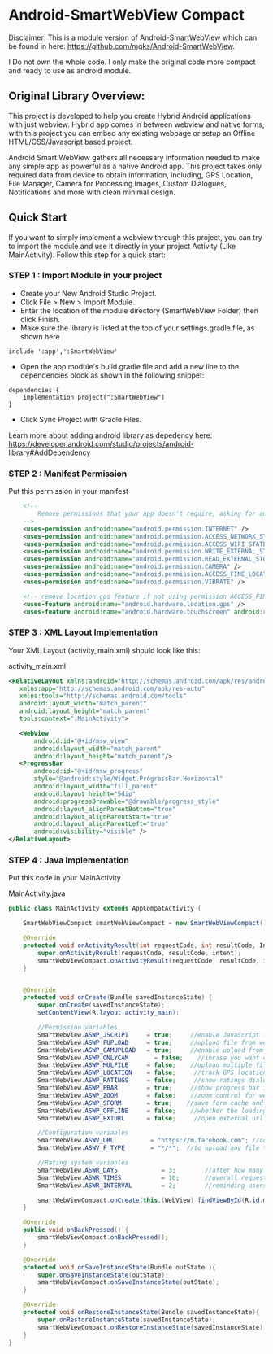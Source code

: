 # Android-SmartWebView Compact
Disclaimer: This is a module version of Android-SmartWebView which can be found in here: https://github.com/mgks/Android-SmartWebView.

I Do not own the whole code. I only make the original code more compact and ready to use as android module.

## Original Library Overview:
This project is developed to help you create Hybrid Android applications with just webview. Hybrid app comes in between webview and native forms, with this project you can embed any existing webpage or setup an Offline HTML/CSS/Javascript based project.

Android Smart WebView gathers all necessary information needed to make any simple app as powerful as a native Android app. This project takes only required data from device to obtain information, including, GPS Location, File Manager, Camera for Processing Images, Custom Dialogues, Notifications and more with clean minimal design.


## Quick Start
If you want to simply implement a webview through this project, you can try to import the module and use it directly in your project Activity (Like MainActivity). Follow this step for a quick start:

### STEP 1 : Import Module in your project
* Create your New Android Studio Project.
* Click File > New > Import Module.
* Enter the location of the module directory (SmartWebView Folder) then click Finish.
* Make sure the library is listed at the top of your settings.gradle file, as shown here 
```
include ':app',':SmartWebView'
```
* Open the app module's build.gradle file and add a new line to the dependencies block as shown in the following snippet:
```
dependencies {
    implementation project(":SmartWebView")
}
```
* Click Sync Project with Gradle Files.

Learn more about adding android library as depedency here: https://developer.android.com/studio/projects/android-library#AddDependency

### STEP 2 : Manifest Permission

Put this permission in your manifest
```xml
    <!--
        Remove permissions that your app doesn't require, asking for authority over unwanted information can cause damage to your reputation among your users
    -->
    <uses-permission android:name="android.permission.INTERNET" />
    <uses-permission android:name="android.permission.ACCESS_NETWORK_STATE" />
    <uses-permission android:name="android.permission.ACCESS_WIFI_STATE" />
    <uses-permission android:name="android.permission.WRITE_EXTERNAL_STORAGE"/>
    <uses-permission android:name="android.permission.READ_EXTERNAL_STORAGE" />
    <uses-permission android:name="android.permission.CAMERA" />
    <uses-permission android:name="android.permission.ACCESS_FINE_LOCATION" />
    <uses-permission android:name="android.permission.VIBRATE" />

    <!-- remove location.gps feature if not using permission ACCESS_FINE_LOCATION -->
    <uses-feature android:name="android.hardware.location.gps" />
    <uses-feature android:name="android.hardware.touchscreen" android:required="false" />
```

### STEP 3 : XML Layout Implementation
Your XML Layout (activity_main.xml) should look like this:

activity_main.xml
 ```xml
<RelativeLayout xmlns:android="http://schemas.android.com/apk/res/android"
    xmlns:app="http://schemas.android.com/apk/res-auto"
    xmlns:tools="http://schemas.android.com/tools"
    android:layout_width="match_parent"
    android:layout_height="match_parent"
    tools:context=".MainActivity">

    <WebView
        android:id="@+id/msw_view"
        android:layout_width="match_parent"
        android:layout_height="match_parent"/>
    <ProgressBar
        android:id="@+id/msw_progress"
        style="@android:style/Widget.ProgressBar.Horizontal"
        android:layout_width="fill_parent"
        android:layout_height="5dip"
        android:progressDrawable="@drawable/progress_style"
        android:layout_alignParentBottom="true"
        android:layout_alignParentStart="true"
        android:layout_alignParentLeft="true"
        android:visibility="visible" />
</RelativeLayout>
```

### STEP 4 : Java Implementation
Put this code in your MainActivity

MainActivity.java
```java
public class MainActivity extends AppCompatActivity {

    SmartWebViewCompact smartWebViewCompact = new SmartWebViewCompact();

    @Override
    protected void onActivityResult(int requestCode, int resultCode, Intent intent) {
        super.onActivityResult(requestCode, resultCode, intent);
        smartWebViewCompact.onActivityResult(requestCode, resultCode, intent);
    }


    @Override
    protected void onCreate(Bundle savedInstanceState) {
        super.onCreate(savedInstanceState);
        setContentView(R.layout.activity_main);

        //Permission variables
        SmartWebView.ASWP_JSCRIPT     = true;     //enable JavaScript for webview
        SmartWebView.ASWP_FUPLOAD     = true;     //upload file from webview
        SmartWebView.ASWP_CAMUPLOAD   = true;     //enable upload from camera for photos
        SmartWebView.ASWP_ONLYCAM		= false;	//incase you want only camera files to upload
        SmartWebView.ASWP_MULFILE     = false;    //upload multiple files in webview
        SmartWebView.ASWP_LOCATION    = false;     //track GPS locations
        SmartWebView.ASWP_RATINGS     = false;     //show ratings dialog; auto configured, edit method get_rating() for customizations
        SmartWebView.ASWP_PBAR        = true;     //show progress bar in app
        SmartWebView.ASWP_ZOOM        = false;    //zoom control for webpages view
        SmartWebView.ASWP_SFORM       = true;    //save form cache and auto-fill information
        SmartWebView.ASWP_OFFLINE     = false;    //whether the loading webpages are offline or online
        SmartWebView.ASWP_EXTURL      = false;     //open external url with default browser instead of app webview

        //Configuration variables
        SmartWebView.ASWV_URL          = "https://m.facebook.com"; //complete URL of your website or webpage
        SmartWebView.ASWV_F_TYPE       = "*/*";  //to upload any file type using "*/*"; check file type references for more

        //Rating system variables
        SmartWebView.ASWR_DAYS            = 3;        //after how many days of usage would you like to show the dialoge
        SmartWebView.ASWR_TIMES           = 10;       //overall request launch times being ignored
        SmartWebView.ASWR_INTERVAL        = 2;        //reminding users to rate after days interval

        smartWebViewCompact.onCreate(this,(WebView) findViewById(R.id.msw_view),(ProgressBar) findViewById(R.id.msw_progress));
    }

    @Override
    public void onBackPressed() {
        smartWebViewCompact.onBackPressed();
    }

    @Override
    protected void onSaveInstanceState(Bundle outState ){
        super.onSaveInstanceState(outState);
        smartWebViewCompact.onSaveInstanceState(outState);
    }

    @Override
    protected void onRestoreInstanceState(Bundle savedInstanceState){
        super.onRestoreInstanceState(savedInstanceState);
        smartWebViewCompact.onRestoreInstanceState(savedInstanceState);
    }
}

```
